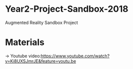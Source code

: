 # Year2-Project-Sandbox-2018
Augmented Reality Sandbox Project
# Materials
-> Youtube video:https://www.youtube.com/watch?v=Ki8UXSJmrJE&feature=youtu.be

